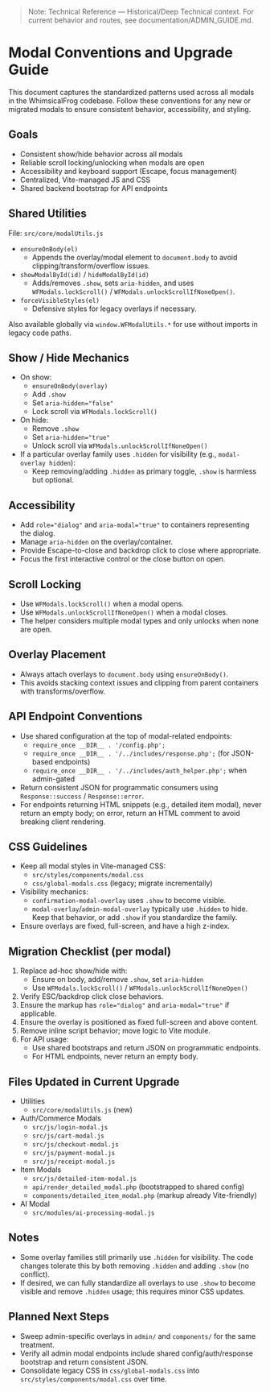 > Note: Technical Reference — Historical/Deep Technical context. For current behavior and routes, see documentation/ADMIN_GUIDE.md.

# Modal Conventions and Upgrade Guide

This document captures the standardized patterns used across all modals in the WhimsicalFrog codebase. Follow these conventions for any new or migrated modals to ensure consistent behavior, accessibility, and styling.

## Goals

- Consistent show/hide behavior across all modals
- Reliable scroll locking/unlocking when modals are open
- Accessibility and keyboard support (Escape, focus management)
- Centralized, Vite-managed JS and CSS
- Shared backend bootstrap for API endpoints

## Shared Utilities

File: `src/core/modalUtils.js`

- `ensureOnBody(el)`
  - Appends the overlay/modal element to `document.body` to avoid clipping/transform/overflow issues.
- `showModalById(id)` / `hideModalById(id)`
  - Adds/removes `.show`, sets `aria-hidden`, and uses `WFModals.lockScroll()` / `WFModals.unlockScrollIfNoneOpen()`.
- `forceVisibleStyles(el)`
  - Defensive styles for legacy overlays if necessary.

Also available globally via `window.WFModalUtils.*` for use without imports in legacy code paths.

## Show / Hide Mechanics

- On show:
  - `ensureOnBody(overlay)`
  - Add `.show`
  - Set `aria-hidden="false"`
  - Lock scroll via `WFModals.lockScroll()`
- On hide:
  - Remove `.show`
  - Set `aria-hidden="true"`
  - Unlock scroll via `WFModals.unlockScrollIfNoneOpen()`
- If a particular overlay family uses `.hidden` for visibility (e.g., `modal-overlay hidden`):
  - Keep removing/adding `.hidden` as primary toggle, `.show` is harmless but optional.

## Accessibility

- Add `role="dialog"` and `aria-modal="true"` to containers representing the dialog.
- Manage `aria-hidden` on the overlay/container.
- Provide Escape-to-close and backdrop click to close where appropriate.
- Focus the first interactive control or the close button on open.

## Scroll Locking

- Use `WFModals.lockScroll()` when a modal opens.
- Use `WFModals.unlockScrollIfNoneOpen()` when a modal closes.
- The helper considers multiple modal types and only unlocks when none are open.

## Overlay Placement

- Always attach overlays to `document.body` using `ensureOnBody()`.
- This avoids stacking context issues and clipping from parent containers with transforms/overflow.

## API Endpoint Conventions

- Use shared configuration at the top of modal-related endpoints:
  - `require_once __DIR__ . '/config.php';`
  - `require_once __DIR__ . '/../includes/response.php';` (for JSON-based endpoints)
  - `require_once __DIR__ . '/../includes/auth_helper.php';` when admin-gated
- Return consistent JSON for programmatic consumers using `Response::success` / `Response::error`.
- For endpoints returning HTML snippets (e.g., detailed item modal), never return an empty body; on error, return an HTML comment to avoid breaking client rendering.

## CSS Guidelines

- Keep all modal styles in Vite-managed CSS:
  - `src/styles/components/modal.css`
  - `css/global-modals.css` (legacy; migrate incrementally)
- Visibility mechanics:
  - `confirmation-modal-overlay` uses `.show` to become visible.
  - `modal-overlay`/`admin-modal-overlay` typically use `.hidden` to hide. Keep that behavior, or add `.show` if you standardize the family.
- Ensure overlays are fixed, full-screen, and have a high z-index.

## Migration Checklist (per modal)

1. Replace ad-hoc show/hide with:
   - Ensure on body, add/remove `.show`, set `aria-hidden`
   - Use `WFModals.lockScroll()` / `WFModals.unlockScrollIfNoneOpen()`
2. Verify ESC/backdrop click close behaviors.
3. Ensure the markup has `role="dialog"` and `aria-modal="true"` if applicable.
4. Ensure the overlay is positioned as fixed full-screen and above content.
5. Remove inline script behavior; move logic to Vite module.
6. For API usage:
   - Use shared bootstraps and return JSON on programmatic endpoints.
   - For HTML endpoints, never return an empty body.

## Files Updated in Current Upgrade

- Utilities
  - `src/core/modalUtils.js` (new)
- Auth/Commerce Modals
  - `src/js/login-modal.js`
  - `src/js/cart-modal.js`
  - `src/js/checkout-modal.js`
  - `src/js/payment-modal.js`
  - `src/js/receipt-modal.js`
- Item Modals
  - `src/js/detailed-item-modal.js`
  - `api/render_detailed_modal.php` (bootstrapped to shared config)
  - `components/detailed_item_modal.php` (markup already Vite-friendly)
- AI Modal
  - `src/modules/ai-processing-modal.js`

## Notes

- Some overlay families still primarily use `.hidden` for visibility. The code changes tolerate this by both removing `.hidden` and adding `.show` (no conflict).
- If desired, we can fully standardize all overlays to use `.show` to become visible and remove `.hidden` usage; this requires minor CSS updates.

## Planned Next Steps

- Sweep admin-specific overlays in `admin/` and `components/` for the same treatment.
- Verify all admin modal endpoints include shared config/auth/response bootstrap and return consistent JSON.
- Consolidate legacy CSS in `css/global-modals.css` into `src/styles/components/modal.css` over time.
